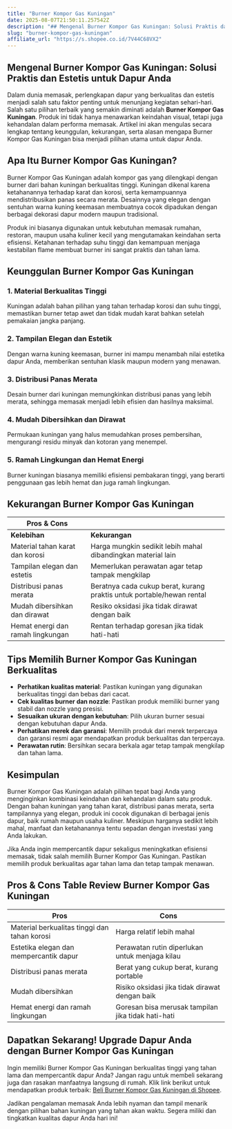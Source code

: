 ```yaml
---
title: "Burner Kompor Gas Kuningan"
date: 2025-08-07T21:50:11.257542Z
description: "## Mengenal Burner Kompor Gas Kuningan: Solusi Praktis dan Estetis untuk Dapur Anda..."
slug: "burner-kompor-gas-kuningan"
affiliate_url: "https://s.shopee.co.id/7V44C68VX2"
---
```

## Mengenal Burner Kompor Gas Kuningan: Solusi Praktis dan Estetis untuk Dapur Anda

Dalam dunia memasak, perlengkapan dapur yang berkualitas dan estetis menjadi salah satu faktor penting untuk menunjang kegiatan sehari-hari. Salah satu pilihan terbaik yang semakin diminati adalah **Burner Kompor Gas Kuningan**. Produk ini tidak hanya menawarkan keindahan visual, tetapi juga kehandalan dalam performa memasak. Artikel ini akan mengulas secara lengkap tentang keunggulan, kekurangan, serta alasan mengapa Burner Kompor Gas Kuningan bisa menjadi pilihan utama untuk dapur Anda.

## Apa Itu Burner Kompor Gas Kuningan?

Burner Kompor Gas Kuningan adalah kompor gas yang dilengkapi dengan burner dari bahan kuningan berkualitas tinggi. Kuningan dikenal karena ketahanannya terhadap karat dan korosi, serta kemampuannya mendistribusikan panas secara merata. Desainnya yang elegan dengan sentuhan warna kuning keemasan membuatnya cocok dipadukan dengan berbagai dekorasi dapur modern maupun tradisional.

Produk ini biasanya digunakan untuk kebutuhan memasak rumahan, restoran, maupun usaha kuliner kecil yang mengutamakan keindahan serta efisiensi. Ketahanan terhadap suhu tinggi dan kemampuan menjaga kestabilan flame membuat burner ini sangat praktis dan tahan lama.

## Keunggulan Burner Kompor Gas Kuningan

### 1. Material Berkualitas Tinggi

Kuningan adalah bahan pilihan yang tahan terhadap korosi dan suhu tinggi, memastikan burner tetap awet dan tidak mudah karat bahkan setelah pemakaian jangka panjang.

### 2. Tampilan Elegan dan Estetik

Dengan warna kuning keemasan, burner ini mampu menambah nilai estetika dapur Anda, memberikan sentuhan klasik maupun modern yang menawan.

### 3. Distribusi Panas Merata

Desain burner dari kuningan memungkinkan distribusi panas yang lebih merata, sehingga memasak menjadi lebih efisien dan hasilnya maksimal.

### 4. Mudah Dibersihkan dan Dirawat

Permukaan kuningan yang halus memudahkan proses pembersihan, mengurangi residu minyak dan kotoran yang menempel.

### 5. Ramah Lingkungan dan Hemat Energi

Burner kuningan biasanya memiliki efisiensi pembakaran tinggi, yang berarti penggunaan gas lebih hemat dan juga ramah lingkungan.

## Kekurangan Burner Kompor Gas Kuningan

| **Pros & Cons** |                                    |
|------------------|------------------------------------|
| **Kelebihan**    | **Kekurangan**                     |
| Material tahan karat dan korosi | Harga mungkin sedikit lebih mahal dibandingkan material lain |
| Tampilan elegan dan estetis | Memerlukan perawatan agar tetap tampak mengkilap |
| Distribusi panas merata | Beratnya cada cukup berat, kurang praktis untuk portable/hewan rental |
| Mudah dibersihkan dan dirawat | Resiko oksidasi jika tidak dirawat dengan baik |
| Hemat energi dan ramah lingkungan | Rentan terhadap goresan jika tidak hati-hati |

## Tips Memilih Burner Kompor Gas Kuningan Berkualitas

- **Perhatikan kualitas material**: Pastikan kuningan yang digunakan berkualitas tinggi dan bebas dari cacat.
- **Cek kualitas burner dan nozzle**: Pastikan produk memiliki burner yang stabil dan nozzle yang presisi.
- **Sesuaikan ukuran dengan kebutuhan**: Pilih ukuran burner sesuai dengan kebutuhan dapur Anda.
- **Perhatikan merek dan garansi**: Memilih produk dari merek terpercaya dan garansi resmi agar mendapatkan produk berkualitas dan terpercaya.
- **Perawatan rutin**: Bersihkan secara berkala agar tetap tampak mengkilap dan tahan lama.

## Kesimpulan

Burner Kompor Gas Kuningan adalah pilihan tepat bagi Anda yang menginginkan kombinasi keindahan dan kehandalan dalam satu produk. Dengan bahan kuningan yang tahan karat, distribusi panas merata, serta tampilannya yang elegan, produk ini cocok digunakan di berbagai jenis dapur, baik rumah maupun usaha kuliner. Meskipun harganya sedikit lebih mahal, manfaat dan ketahanannya tentu sepadan dengan investasi yang Anda lakukan.

Jika Anda ingin mempercantik dapur sekaligus meningkatkan efisiensi memasak, tidak salah memilih Burner Kompor Gas Kuningan. Pastikan memilih produk berkualitas agar tahan lama dan tetap tampak menawan.

## Pros & Cons Table Review Burner Kompor Gas Kuningan

| **Pros** | **Cons** |
|--------------------------|------------------------------------------|
| Material berkualitas tinggi dan tahan korosi | Harga relatif lebih mahal |
| Estetika elegan dan mempercantik dapur | Perawatan rutin diperlukan untuk menjaga kilau |
| Distribusi panas merata | Berat yang cukup berat, kurang portable |
| Mudah dibersihkan | Risiko oksidasi jika tidak dirawat dengan baik |
| Hemat energi dan ramah lingkungan | Goresan bisa merusak tampilan jika tidak hati-hati |

## Dapatkan Sekarang! Upgrade Dapur Anda dengan Burner Kompor Gas Kuningan

Ingin memiliki Burner Kompor Gas Kuningan berkualitas tinggi yang tahan lama dan mempercantik dapur Anda? Jangan ragu untuk membeli sekarang juga dan rasakan manfaatnya langsung di rumah. Klik link berikut untuk mendapatkan produk terbaik: [Beli Burner Kompor Gas Kuningan di Shopee](https://s.shopee.co.id/7V44C68VX2).

Jadikan pengalaman memasak Anda lebih nyaman dan tampil menarik dengan pilihan bahan kuningan yang tahan akan waktu. Segera miliki dan tingkatkan kualitas dapur Anda hari ini!